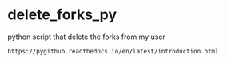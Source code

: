 # delete_forks_py
python script that delete the forks from my user

```
https://pygithub.readthedocs.io/en/latest/introduction.html
```
